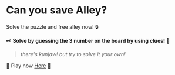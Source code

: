 # Can you save Alley?

Solve the puzzle and free alley now! 🔒

🗝 **Solve by guessing the 3 number on the board by using clues!** 🔑

> *there's kunjaw! but try to solve it your own!*

📌 Play now [Here](aliabdurrazzak/saveme.github.io) 🔢
